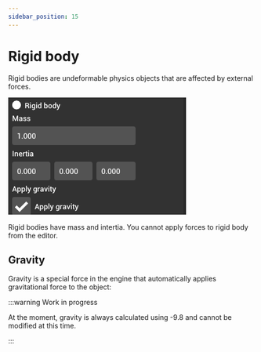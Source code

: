 ```yaml
---
sidebar_position: 15
---
```


# Rigid body

Rigid bodies are undeformable physics objects that are affected by external forces.

![Rigid bodies](../../../static/img/editor/working-with-entities/rigid-body.png)

Rigid bodies have mass and intertia. You cannot apply forces to rigid body from the editor.

## Gravity

Gravity is a special force in the engine that automatically applies gravitational force to the object:

:::warning Work in progress

At the moment, gravity is always calculated using -9.8 and cannot be modified at this time.

:::
